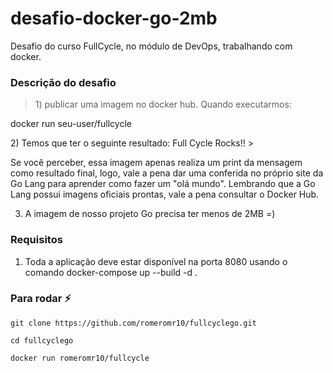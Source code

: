 # desafio-docker-go-2mb
Desafio do curso FullCycle, no módulo de DevOps, trabalhando com docker.

### Descrição do desafio
> <p>1) publicar uma imagem no docker hub. Quando executarmos:</p>
<tr>
  <td></td>
<td>docker run seu-user/fullcycle</td>
</tr>
<tr></tr>
<p>2) Temos que ter o seguinte resultado: Full Cycle Rocks!!
></p>
<tr>
  <td></td>
<td>Se você perceber, essa imagem apenas realiza um print da mensagem como resultado final, logo, vale a pena dar uma conferida no próprio site da Go Lang para aprender como fazer um "olá mundo".
</td>
</tr>
Lembrando que a Go Lang possui imagens oficiais prontas, vale a pena consultar o Docker Hub.

3) A imagem de nosso projeto Go precisa ter menos de 2MB =)

### Requisitos
1. Toda a aplicação deve estar disponível na porta 8080 usando o comando docker-compose up --build -d .


### Para rodar :zap:
```
git clone https://github.com/romeromr10/fullcyclego.git

cd fullcyclego

docker run romeromr10/fullcycle
```
<br/>
<br/>
